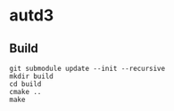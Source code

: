 # autd3

## Build

```
git submodule update --init --recursive
mkdir build
cd build
cmake ..
make
```
